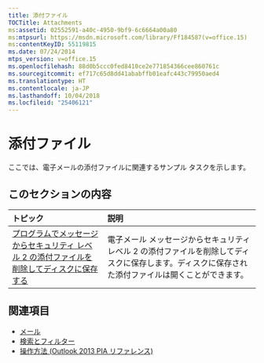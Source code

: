 ```yaml
---
title: 添付ファイル
TOCTitle: Attachments
ms:assetid: 02552591-a40c-4950-9bf9-6c6664a00a80
ms:mtpsurl: https://msdn.microsoft.com/library/Ff184587(v=office.15)
ms:contentKeyID: 55119815
ms.date: 07/24/2014
mtps_version: v=office.15
ms.openlocfilehash: 88d0b5ccc0fed8410ce2e771854366cee860761c
ms.sourcegitcommit: ef717c65d8dd41ababffb01eafc443c79950aed4
ms.translationtype: HT
ms.contentlocale: ja-JP
ms.lasthandoff: 10/04/2018
ms.locfileid: "25406121"
---
```

# <a name="attachments"></a>添付ファイル

ここでは、電子メールの添付ファイルに関連するサンプル タスクを示します。

## <a name="in-this-section"></a>このセクションの内容

|トピック|説明|
|:----|:----------|
|[プログラムでメッセージからセキュリティ レベル 2 の添付ファイルを削除してディスクに保存する](how-to-programmatically-remove-security-level-2-attachments-from-messages-and-save-them-to-disk.md)  |電子メール メッセージからセキュリティ レベル 2 の添付ファイルを削除してディスクに保存します。ディスクに保存された添付ファイルは開くことができます。|

## <a name="see-also"></a>関連項目

- [メール](mail.md)
- [検索とフィルター](search-and-filter.md)
- [操作方法 (Outlook 2013 PIA リファレンス)](how-do-i-outlook-2013-pia-reference.md)

